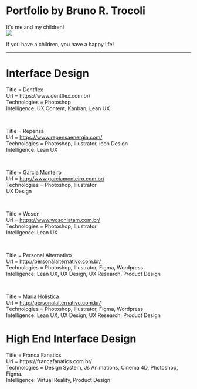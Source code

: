 # Portfolio by Bruno R. Trocoli

It's me and my children! <br>
<img src="https://media-exp1.licdn.com/dms/image/C4D03AQH_PQcZv6Ok_g/profile-displayphoto-shrink_200_200/0/1606619888161?e=1613001600&v=beta&t=5sizEuOn8eLkAjh8QWR2k7l8ME-SC6UrIz4BFVbaBqA">

If you have a children, you have a happy life!

<hr>
<h1>Interface Design</h1>
Title = Dentflex
<br>Url = https://www.dentflex.com.br/
<br>Technologies = Photoshop
<br>Intelligence: UX Content, Kanban, Lean UX
<p>&nbsp;</p>

Title = Repensa
<br>Url = https://www.repensaenergia.com/
<br>Technologies = Photoshop, Illustrator, Icon Design
<br>Intelligence: Lean UX
<p>&nbsp;</p>

Title = Garcia Monteiro
<br>Url = http://www.garciamonteiro.com.br/
<br>Technologies = Photoshop, Illustrator
<br>UX Design
<p>&nbsp;</p>

Title = Woson
<br>Url = https://www.wosonlatam.com.br/
<br>Technologies = Photoshop, Illustrator
<br>Intelligence: Lean UX
<p>&nbsp;</p>

Title = Personal Alternativo
<br>Url = http://personalalternativo.com.br/
<br>Technologies = Photoshop, Illustrator, Figma, Wordpress
<br>Intelligence: Lean UX, UX Design, UX Research, Product Design
<p>&nbsp;</p>

Title = Maria Holistica
<br>Url = http://personalalternativo.com.br/
<br>Technologies = Photoshop, Illustrator, Figma, Wordpress
<br>Intelligence: Lean UX, UX Design, UX Research, Product Design

<h1>High End Interface Design</h1>
Title = Franca Fanatics
<br>Url = https://francafanatics.com.br/ 
<br>Technologies = Design System, Js Animations, Cinema 4D, Photoshop, Figma.
<br>Intelligence: Virtual Reality, Product Design
<p>&nbsp;</p>

